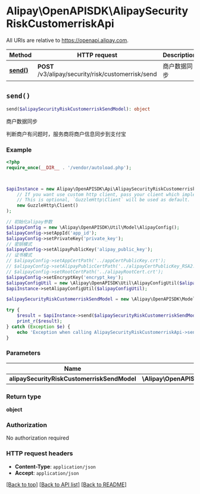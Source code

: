 # Alipay\OpenAPISDK\AlipaySecurityRiskCustomerriskApi

All URIs are relative to https://openapi.alipay.com.

Method | HTTP request | Description
------------- | ------------- | -------------
[**send()**](AlipaySecurityRiskCustomerriskApi.md#send) | **POST** /v3/alipay/security/risk/customerrisk/send | 商户数据同步


## `send()`

```php
send($alipaySecurityRiskCustomerriskSendModel): object
```

商户数据同步

判断商户有问题时，服务商将商户信息同步到支付宝

### Example

```php
<?php
require_once(__DIR__ . '/vendor/autoload.php');



$apiInstance = new Alipay\OpenAPISDK\Api\AlipaySecurityRiskCustomerriskApi(
    // If you want use custom http client, pass your client which implements `GuzzleHttp\ClientInterface`.
    // This is optional, `GuzzleHttp\Client` will be used as default.
    new GuzzleHttp\Client()
);

// 初始化alipay参数
$alipayConfig = new \Alipay\OpenAPISDK\Util\Model\AlipayConfig();
$alipayConfig->setAppId('app_id');
$alipayConfig->setPrivateKey('private_key');
// 密钥模式
$alipayConfig->setAlipayPublicKey('alipay_public_key');
// 证书模式
// $alipayConfig->setAppCertPath('../appCertPublicKey.crt');
// $alipayConfig->setAlipayPublicCertPath('../alipayCertPublicKey_RSA2.crt');
// $alipayConfig->setRootCertPath('../alipayRootCert.crt');
$alipayConfig->setEncryptKey('encrypt_key');
$alipayConfigUtil = new \Alipay\OpenAPISDK\Util\AlipayConfigUtil($alipayConfig);
$apiInstance->setAlipayConfigUtil($alipayConfigUtil);

$alipaySecurityRiskCustomerriskSendModel = new \Alipay\OpenAPISDK\Model\AlipaySecurityRiskCustomerriskSendModel(); // \Alipay\OpenAPISDK\Model\AlipaySecurityRiskCustomerriskSendModel

try {
    $result = $apiInstance->send($alipaySecurityRiskCustomerriskSendModel);
    print_r($result);
} catch (Exception $e) {
    echo 'Exception when calling AlipaySecurityRiskCustomerriskApi->send: ', $e->getMessage(), PHP_EOL;
}
```

### Parameters

Name | Type | Description  | Notes
------------- | ------------- | ------------- | -------------
 **alipaySecurityRiskCustomerriskSendModel** | **\Alipay\OpenAPISDK\Model\AlipaySecurityRiskCustomerriskSendModel**|  | [optional]

### Return type

**object**

### Authorization

No authorization required

### HTTP request headers

- **Content-Type**: `application/json`
- **Accept**: `application/json`

[[Back to top]](#) [[Back to API list]](../../README.md#api-endpoints)
[[Back to README]](../../README.md)
